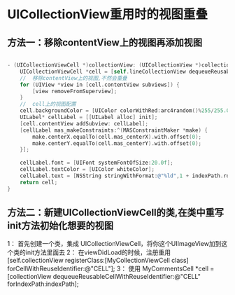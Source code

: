 # UICollectionView重用时的视图重叠

## 方法一：移除contentView上的视图再添加视图

``` Objective-C

- (UICollectionViewCell *)collectionView: (UICollectionView *)collectionView cellForItemAtIndexPath:(nonnull NSIndexPath *)indexPath {
    UICollectionViewCell *cell = [self.lineCollectionView dequeueReusableCellWithReuseIdentifier:@"CellId" forIndexPath:indexPath];
    //	移除contentView上的视图,不然会重叠
    for (UIView *view in [cell.contentView subviews]) {
        [view removeFromSuperview];
    }
    //	cell上的视图配置
    cell.backgroundColor = [UIColor colorWithRed:arc4random()%255/255.0 green:arc4random()%255/255.0 blue:arc4random()%255/255.0 alpha:1];
    UILabel* cellLabel = [[UILabel alloc] init];
    [cell.contentView addSubview: cellLabel];
    [cellLabel mas_makeConstraints:^(MASConstraintMaker *make) {
        make.centerX.equalTo(cell.mas_centerX).with.offset(0);
        make.centerY.equalTo(cell.mas_centerY).with.offset(0);
    }];
    
    cellLabel.font = [UIFont systemFontOfSize:20.0f];
    cellLabel.textColor = [UIColor whiteColor];
    cellLabel.text = [NSString stringWithFormat:@"%ld",1 + indexPath.row];
    return cell;
}

```

## 方法二：新建UICollectionViewCell的类,在类中重写init方法初始化想要的视图

1： 首先创建一个类，集成 UICollectionViewCell，将你这个UIImageView加到这个类的init方法里面去
2： 在viewDidLoad的时候，注册重用     [self.collectionView registerClass:[MyCollectionViewCell class] forCellWithReuseIdentifier:@"CELL"];
3： 使用 MyCommentsCell *cell = [collectionView dequeueReusableCellWithReuseIdentifier:@"CELL" forIndexPath:indexPath];
